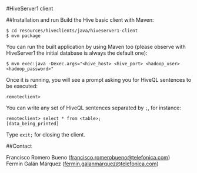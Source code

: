 #HiveServer1 client

##Installation and run
Build the Hive basic client with Maven:

    $ cd resources/hiveclients/java/hiveserver1-client
    $ mvn package

You can run the built application by using Maven too (please observe with HiveServer1 the initial database is always the default one):

    $ mvn exec:java -Dexec.args="<hive_host> <hive_port> <hadoop_user> <hadoop_password>"

Once it is running, you will see a prompt asking you for HiveQL sentences to be executed:

    remoteclient>

You can write any set of HiveQL sentences separated by `;`, for instance:

    remoteclient> select * from <table>;
    [data_being_printed]

Type `exit;` for closing the client.

##Contact

Francisco Romero Bueno (francisco.romerobueno@telefonica.com)
<br>
Fermin Galán Márquez (fermin.galanmarquez@telefonica.com)
